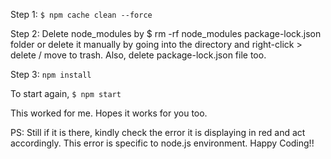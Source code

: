 Step 1: `$ npm cache clean --force`

Step 2: Delete node_modules by $ rm -rf node_modules package-lock.json folder or delete it manually by going into the directory and right-click > delete / move to trash. Also, delete package-lock.json file too.

Step 3: `npm install`

To start again, `$ npm start`

This worked for me. Hopes it works for you too.

PS: Still if it is there, kindly check the error it is displaying in red and act accordingly. This error is specific to node.js environment. Happy Coding!!
